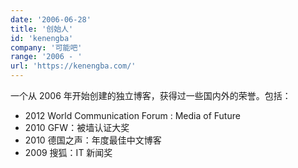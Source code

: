 ```yaml
---
date: '2006-06-28'
title: '创始人'
id: 'kenengba'
company: '可能吧'
range: '2006 - '
url: 'https://kenengba.com/'
---
```

一个从 2006 年开始创建的独立博客，获得过一些国内外的荣誉。包括：

- 2012 World Communication Forum : Media of Future
- 2010 GFW：被墙认证大奖
- 2010 德国之声：年度最佳中文博客
- 2009 搜狐：IT 新闻奖
  